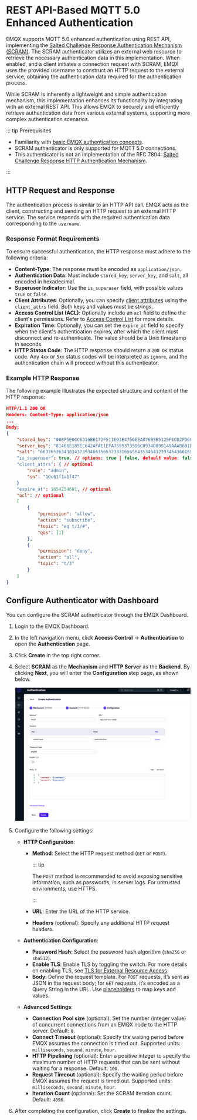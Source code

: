 # REST API-Based MQTT 5.0 Enhanced Authentication

EMQX supports MQTT 5.0 enhanced authentication using REST API, implementing the [Salted Challenge Response Authentication Mechanism (SCRAM)](https://en.wikipedia.org/wiki/Salted_Challenge_Response_Authentication_Mechanism). The SCRAM authenticator utilizes an external web resource to retrieve the necessary authentication data in this implementation. When enabled, and a client initiates a connection request with SCRAM, EMQX uses the provided username to construct an HTTP request to the external service, obtaining the authentication data required for the authentication process.

While SCRAM is inherently a lightweight and simple authentication mechanism, this implementation enhances its functionality by integrating with an external REST API. This allows EMQX to securely and efficiently retrieve authentication data from various external systems, supporting more complex authentication scenarios.

::: tip Prerequisites

- Familiarity with [basic EMQX authentication concepts](./authn.md).
- SCRAM authenticator is only supported for MQTT 5.0 connections.
- This authenticator is not an implementation of the RFC 7804: [Salted Challenge Response HTTP Authentication Mechanism](https://datatracker.ietf.org/doc/html/rfc7804). 

:::

## HTTP Request and Response

The authentication process is similar to an HTTP API call. EMQX acts as the client, constructing and sending an HTTP request to an external HTTP service. The service responds with the required authentication data corresponding to the `username`.

### Response Format Requirements

To ensure successful authentication, the HTTP response must adhere to the following criteria:

- **Content-Type**: The response must be encoded as `application/json`.
- **Authentication Data**: Must include `stored_key`, `server_key`, and `salt`, all encoded in hexadecimal.
- **Superuser Indicator**: Use the `is_superuser` field, with possible values `true` or `false`.
- **Client Attributes**: Optionally, you can specify [client attributes](../../client-attributes/client-attributes.md) using the `client_attrs` field. Both keys and values must be strings.
- **Access Control List (ACL)**: Optionally include an `acl` field to define the client's permissions. Refer to [Access Control List](./acl.md) for more details.
- **Expiration Time**: Optionally, you can set the `expire_at` field to specify when the client's authentication expires, after which the client must disconnect and re-authenticate. The value should be a Unix timestamp in seconds.
- **HTTP Status Code**: The HTTP response should return a `200 OK` status code. Any `4xx` or `5xx` status codes will be interpreted as `ignore`, and the authentication chain will proceed without this authenticator.

### Example HTTP Response

The following example illustrates the expected structure and content of the HTTP response:

```json
HTTP/1.1 200 OK
Headers: Content-Type: application/json
...
Body:
{
    "stored_key": "008F5E0CC6316BB172F511E93E4756EEA876B5B5125F1CD2FD69A2C30F9A0D73",
    "server_key": "81466E185EC642AFAE1EFA75953735D6C0934D099149AAAB601D59F8F8162580",
    "salt": "6633653634383437393466356532333165656435346432393464366165393137"
    "is_superuser": true, // options: true | false, default value: false
    "client_attrs": { // optional 
        "role": "admin",
        "sn": "10c61f1a1f47"
    }
    "expire_at": 1654254601, // optional 
    "acl": // optional 
    [
        {
            "permission": "allow",
            "action": "subscribe",
            "topic": "eq t/1/#",
            "qos": [1]
        },
        {
            "permission": "deny",
            "action": "all",
            "topic": "t/3"
        }
    ]
}
```

## Configure Authenticator with Dashboard

You can configure the SCRAM authenticator through the EMQX Dashboard.

1. Login to the EMQX Dashboard.

2. In the left navigation menu, click **Access Control** -> **Authentication** to open the **Authentication** page.

3. Click **Create** in the top right corner.

4. Select **SCRAM** as the **Mechanism** and **HTTP Server** as the **Backend**. By clicking **Next**, you will enter the **Configuration** step page, as shown below.

   ![authn-scram-http](./assets/authn-scram-http.png)

5. Configure the following settings:

   - **HTTP Configuration**:

     - **Method**: Select the HTTP request method (`GET` or `POST`). 

       ::: tip

       The `POST` method is recommended to avoid exposing sensitive information, such as passwords, in server logs. For untrusted environments, use HTTPS. 

       :::

     - **URL**: Enter the URL of the HTTP service.

     - **Headers** (optional): Specify any additional HTTP request headers.

   - **Authentication Configuration**:

     - **Password Hash**: Select the password hash algorithm (`sha256` or `sha512`).
     - **Enable TLS**: Enable TLS by toggling the switch. For more details on enabling TLS, see [TLS for External Resource Access](../../network/overview.md#tls-for-external-resource-access).
     - **Body**: Define the request template. For `POST` requests, it’s sent as JSON in the request body; for `GET` requests, it’s encoded as a Query String in the URL. Use [placeholders](./authn.md#authentication-placeholders) to map keys and values.

   - **Advanced Settings**:

     - **Connection Pool size** (optional): Set the number (integer value) of concurrent connections from an EMQX node to the HTTP server. Default: `8`.
     - **Connect Timeout** (optional): Specify the waiting period before EMQX assumes the connection is timed out. Supported units: `milliseconds`, `second`, `minute`, `hour`.
     - **HTTP Pipelining** (optional): Enter a positive integer to specify the maximum number of HTTP requests that can be sent without waiting for a response. Default: `100`.
     - **Request Timeout** (optional): Specify the waiting period before EMQX assumes the request is timed out. Supported units: `milliseconds`, `second`, `minute`, `hour`.
     - **Iteration Count** (optional): Set the SCRAM iteration count. Default: `4096`.

6. After completing the configuration, click **Create** to finalize the settings.